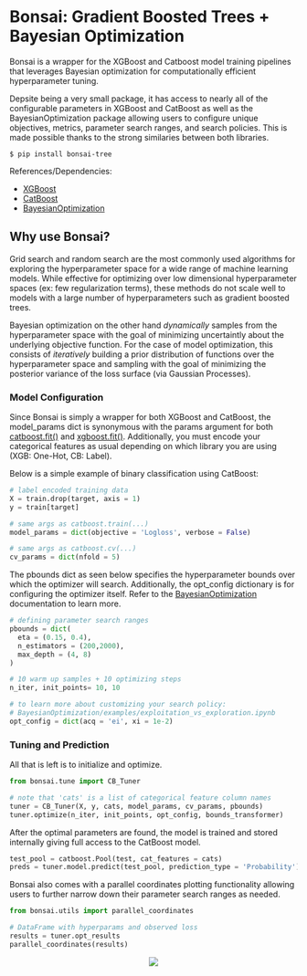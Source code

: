 # Bonsai: Gradient Boosted Trees + Bayesian Optimization

Bonsai is a wrapper for the XGBoost and Catboost model training pipelines that leverages Bayesian optimization for computationally efficient hyperparameter tuning.

Depsite being a very small package, it has access to nearly all of the configurable parameters in XGBoost and CatBoost as well as the BayesianOptimization package allowing users to configure unique objectives, metrics, parameter search ranges, and search policies. This is made possible thanks to the strong similaries between both libraries.

```console
$ pip install bonsai-tree
```

References/Dependencies:
- [XGBoost](https://xgboost.readthedocs.io/en/latest/python/python_intro.html)
- [CatBoost](https://catboost.ai/docs/concepts/python-reference_parameters-list.html)
- [BayesianOptimization](https://github.com/fmfn/BayesianOptimization)

## Why use Bonsai?

Grid search and random search are the most commonly used algorithms for exploring the hyperparameter space for a wide range of machine learning models. While effective for optimizing over low dimensional hyperparameter spaces (ex: few regularization terms), these methods do not scale well to models with a large number of hyperparameters such as gradient boosted trees.

Bayesian optimization on the other hand *dynamically* samples from the hyperparameter space with the goal of minimizing uncertaintly about the underlying objective function. For the case of model optimization, this consists of *iteratively* building a prior distribution of functions over the hyperparameter space and sampling with the goal of minimizing the posterior variance of the loss surface (via Gaussian Processes).

### Model Configuration

Since Bonsai is simply a wrapper for both XGBoost and CatBoost, the model_params dict is synonymous with the params argument for both [catboost.fit()](https://catboost.ai/docs/concepts/python-reference_parameters-list.html) and [xgboost.fit()](https://xgboost.readthedocs.io/en/latest/python/python_api.html#module-xgboost.training). Additionally, you must encode your categorical features as usual depending on which library you are using (XGB: One-Hot, CB: Label). 

Below is a simple example of binary classification using CatBoost:

``` python
# label encoded training data
X = train.drop(target, axis = 1)
y = train[target]

# same args as catboost.train(...)
model_params = dict(objective = 'Logloss', verbose = False)

# same args as catboost.cv(...)
cv_params = dict(nfold = 5)
```

The pbounds dict as seen below specifies the hyperparameter bounds over which the optimizer will search. Additionally, the opt_config dictionary is for configuring the optimizer itself. Refer to the [BayesianOptimization](https://github.com/fmfn/BayesianOptimization) documentation to learn more.  

``` python
# defining parameter search ranges
pbounds = dict(
  eta = (0.15, 0.4), 
  n_estimators = (200,2000), 
  max_depth = (4, 8)
)

# 10 warm up samples + 10 optimizing steps
n_iter, init_points= 10, 10

# to learn more about customizing your search policy:
# BayesianOptimization/examples/exploitation_vs_exploration.ipynb
opt_config = dict(acq = 'ei', xi = 1e-2)
```

### Tuning and Prediction

All that is left is to initialize and optimize. 

``` python
from bonsai.tune import CB_Tuner

# note that 'cats' is a list of categorical feature column names
tuner = CB_Tuner(X, y, cats, model_params, cv_params, pbounds)
tuner.optimize(n_iter, init_points, opt_config, bounds_transformer)
``` 

After the optimal parameters are found, the model is trained and stored internally giving full access to the CatBoost model. 

``` python
test_pool = catboost.Pool(test, cat_features = cats)
preds = tuner.model.predict(test_pool, prediction_type = 'Probability')
```

Bonsai also comes with a parallel coordinates plotting functionality allowing users to further narrow down their parameter search ranges as needed.

``` python
from bonsai.utils import parallel_coordinates

# DataFrame with hyperparams and observed loss
results = tuner.opt_results
parallel_coordinates(results)
```

<p align="center">
  <img src="https://github.com/magi-1/bonsai/blob/8658ed04ce53040f52caed86680aa8d3f6a9354c/images/param_plot.png" />
</p>





